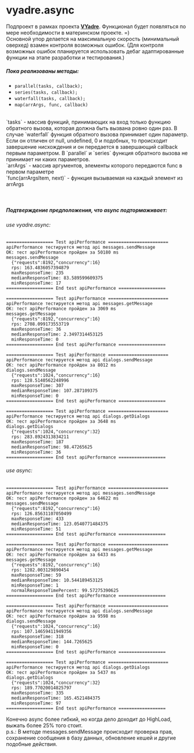 # vyadre.async
Подпроект в рамках проекта [**VYadre**](http://vyadre.com). Функционал будет появляться по мере необходимости в материнском проекте. =) <br>
Основной упор делается на максимальную скорость (минимальный оверхед) взамен контроля возможных ошибок.
(Для контроля возможных ошибок планируется использовать дебаг адаптированные функции на этапе разработки и тестирования.)

##### Пока реализованы методы:
  * `parallel(tasks, callback);`
  * `series(tasks, callback);`
  * `waterfall(tasks, callback);`
  * `map(arrArgs, func, callback)`
  
<br>
 `tasks` - массив функций, принимающих на вход только функцию обратного вызова, которая должна быть вызвана ровно один раз. В случае `waterfall` функция обратного вызова принимает один параметр. Если он отличен от null, undefined, 0 и подобных, то происходит завершение нисхождения и он передается в завершающий callback первым параметром. В `parallel` и  `series` функция обратного вызова не принимает ни каких параметров. <br>
 `arrArgs` - массив аргументов, элементы которого передаются func в первом параметре <br>
 `func(arrArgsItem, next)` - функция вызываемая на каждый элемент из arrArgs
<br><br><br>

##### Подтверждение предположения, что async подтормаживает:
###### use vyadre.async:
```
================== Test apiPerformance =======================
apiPerformance тестируется метод api messages.sendMessage
OK: тест apiPerformance пройден за 50180 ms
messages.sendMessage
  {"requests":8192,"concurrency":16}
  rps: 163.4836057394879
  maxResponseTime: 235
  medianResponseTime: 83.589599609375
  minResponseTime: 17
================== End test apiPerformance ==================

================== Test apiPerformance =======================
apiPerformance тестируется метод api messages.getMessage
OK: тест apiPerformance пройден за 3069 ms
messages.getMessage
  {"requests":8192,"concurrency":16}
  rps: 2708.099173553719
  maxResponseTime: 36
  medianResponseTime: 2.3497314453125
  minResponseTime: 0
================== End test apiPerformance ==================

================== Test apiPerformance =======================
apiPerformance тестируется метод api dialogs.sendMessage
OK: тест apiPerformance пройден за 8012 ms
dialogs.sendMessage
  {"requests":1024,"concurrency":16}
  rps: 128.5140562248996
  maxResponseTime: 307
  medianResponseTime: 107.287109375
  minResponseTime: 0
================== End test apiPerformance ==================

================== Test apiPerformance =======================
apiPerformance тестируется метод api dialogs.getDialogs
OK: тест apiPerformance пройден за 3648 ms
dialogs.getDialogs
  {"requests":1024,"concurrency":32}
  rps: 283.8924313834211
  maxResponseTime: 187
  medianResponseTime: 98.47265625
  minResponseTime: 36
================== End test apiPerformance ==================
```
###### use async:
```
================== Test apiPerformance =======================
apiPerformance тестируется метод api messages.sendMessage
OK: тест apiPerformance пройден за 64622 ms
messages.sendMessage
  {"requests":8192,"concurrency":16}
  rps: 126.85631107050499
  maxResponseTime: 433
  medianResponseTime: 123.0540771484375
  minResponseTime: 51
================== End test apiPerformance ==================

================== Test apiPerformance =======================
apiPerformance тестируется метод api messages.getMessage
OK: тест apiPerformance пройден за 6433 ms
messages.getMessage
  {"requests":8192,"concurrency":16}
  rps: 1282.003129890454
  maxResponseTime: 59
  medianResponseTime: 10.544189453125
  minResponseTime: 1
  normalResponseTimePercent: 99.57275390625
================== End test apiPerformance ==================

================== Test apiPerformance =======================
apiPerformance тестируется метод api dialogs.sendMessage
OK: тест apiPerformance пройден за 9598 ms
dialogs.sendMessage
  {"requests":1024,"concurrency":16}
  rps: 107.14659411949356
  maxResponseTime: 318
  medianResponseTime: 144.7265625
  minResponseTime: 0
================== End test apiPerformance ==================

================== Test apiPerformance =======================
apiPerformance тестируется метод api dialogs.getDialogs
OK: тест apiPerformance пройден за 5437 ms
dialogs.getDialogs
  {"requests":1024,"concurrency":32}
  rps: 189.77020014825797
  maxResponseTime: 335
  medianResponseTime: 165.4521484375
  minResponseTime: 97
================== End test apiPerformance ==================

``` 

Конечно async более гибкий, но когда дело доходит до HighLoad, выжать более 25% того стоит. <br>
p.s.: В методе messages.sendMessage происходит проверка прав, сохранение сообщения в базу данных, обновление кешей и другие подобные действия.
  
